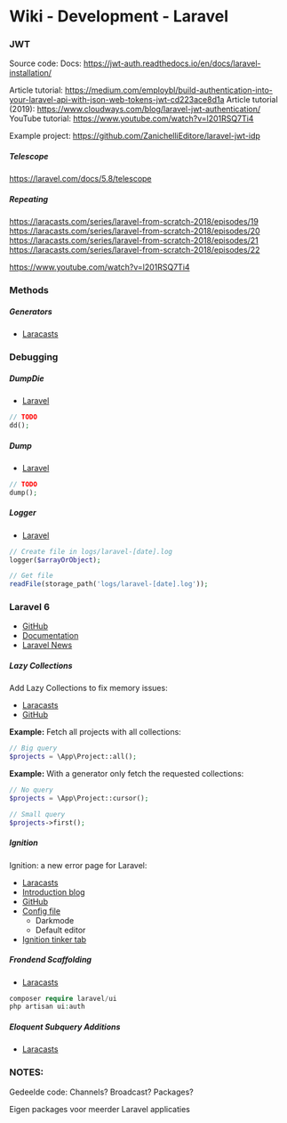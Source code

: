 # Wiki - Development - Laravel

### JWT

Source code:
Docs: https://jwt-auth.readthedocs.io/en/docs/laravel-installation/

Article tutorial: https://medium.com/employbl/build-authentication-into-your-laravel-api-with-json-web-tokens-jwt-cd223ace8d1a
Article tutorial (2019): https://www.cloudways.com/blog/laravel-jwt-authentication/
YouTube tutorial: https://www.youtube.com/watch?v=l201RSQ7Ti4

Example project: https://github.com/ZanichelliEditore/laravel-jwt-idp



##### Telescope
https://laravel.com/docs/5.8/telescope

##### Repeating
https://laracasts.com/series/laravel-from-scratch-2018/episodes/19
https://laracasts.com/series/laravel-from-scratch-2018/episodes/20
https://laracasts.com/series/laravel-from-scratch-2018/episodes/21
https://laracasts.com/series/laravel-from-scratch-2018/episodes/22

https://www.youtube.com/watch?v=l201RSQ7Ti4

### Methods

##### Generators
- [Laracasts](https://laracasts.com/series/laravel-explained/episodes/3)







### Debugging
##### DumpDie
- [Laravel](https://laravel.com/docs/master/helpers#method-dd)
```php
// TODO
dd();
```

##### Dump
- [Laravel](https://laravel.com/docs/master/helpers#method-dump)
```php
// TODO
dump();
```

##### Logger
- [Laravel](https://laravel.com/docs/master/logging)
```php
// Create file in logs/laravel-[date].log
logger($arrayOrObject);

// Get file
readFile(storage_path('logs/laravel-[date].log'));
```

### Laravel 6
- [GitHub](https://github.com/laravel/laravel)
- [Documentation](https://laravel.com/docs/6.x)
- [Laravel News](https://laravel-news.com/laravel-6)

##### Lazy Collections
Add Lazy Collections to fix memory issues:
- [Laracasts](https://laracasts.com/series/whats-new-in-laravel-6/episodes/1)
- [GitHub](https://github.com/laravel/framework/pull/29415)

**Example:** Fetch all projects with all collections:

```php
// Big query
$projects = \App\Project::all();
```

**Example:** With a generator only fetch the requested collections:

```php
// No query
$projects = \App\Project::cursor();

// Small query
$projects->first();
```

##### Ignition
Ignition: a new error page for Laravel:

- [Laracasts](https://laracasts.com/series/whats-new-in-laravel-6/episodes/2)
- [Introduction blog](https://freek.dev/1441-ignition-a-new-error-page-for-laravel)
- [GitHub](https://github.com/facade/ignition)
- [Config file](https://github.com/facade/ignition/blob/master/config/ignition.php)
    - Darkmode
    - Default editor
- [Ignition tinker tab](https://github.com/facade/ignition-tinker-tab)

##### Frondend Scaffolding
- [Laracasts](https://laracasts.com/series/whats-new-in-laravel-6/episodes/3)
```php
composer require laravel/ui
php artisan ui:auth
```

##### Eloquent Subquery Additions
- [Laracasts](https://laracasts.com/series/whats-new-in-laravel-6/episodes/4)


### NOTES:

Gedeelde code:
Channels?
Broadcast?
Packages?

Eigen packages voor meerder Laravel applicaties
